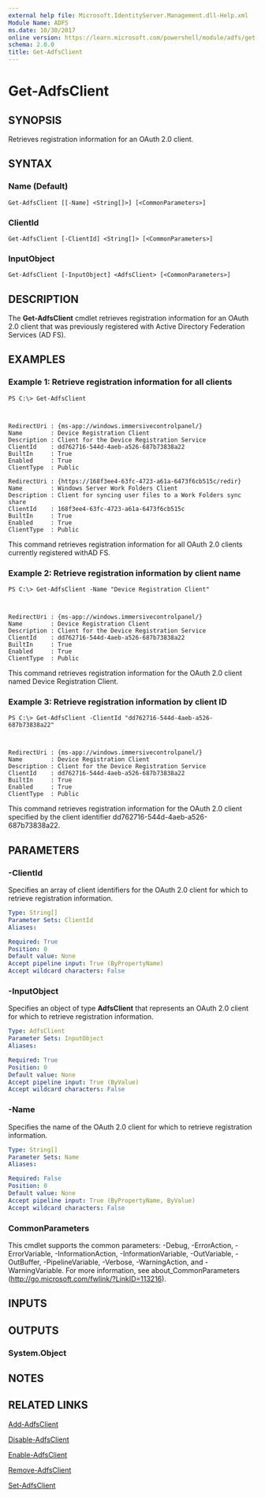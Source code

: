 ```yaml
---
external help file: Microsoft.IdentityServer.Management.dll-Help.xml
Module Name: ADFS
ms.date: 10/30/2017
online version: https://learn.microsoft.com/powershell/module/adfs/get-adfsclient?view=windowsserver2012r2-ps&wt.mc_id=ps-gethelp
schema: 2.0.0
title: Get-AdfsClient
---
```


# Get-AdfsClient

## SYNOPSIS
Retrieves registration information for an OAuth 2.0 client.

## SYNTAX

### Name (Default)
```
Get-AdfsClient [[-Name] <String[]>] [<CommonParameters>]
```

### ClientId
```
Get-AdfsClient [-ClientId] <String[]> [<CommonParameters>]
```

### InputObject
```
Get-AdfsClient [-InputObject] <AdfsClient> [<CommonParameters>]
```

## DESCRIPTION
The **Get-AdfsClient** cmdlet retrieves registration information for an OAuth 2.0 client that was previously registered with Active Directory Federation Services (AD FS).

## EXAMPLES

### Example 1: Retrieve registration information for all clients
```
PS C:\> Get-AdfsClient



RedirectUri : {ms-app://windows.immersivecontrolpanel/}
Name        : Device Registration Client
Description : Client for the Device Registration Service
ClientId    : dd762716-544d-4aeb-a526-687b73838a22
BuiltIn     : True
Enabled     : True
ClientType  : Public

RedirectUri : {https://168f3ee4-63fc-4723-a61a-6473f6cb515c/redir}
Name        : Windows Server Work Folders Client
Description : Client for syncing user files to a Work Folders sync share
ClientId    : 168f3ee4-63fc-4723-a61a-6473f6cb515c
BuiltIn     : True
Enabled     : True
ClientType  : Public
```

This command retrieves registration information for all OAuth 2.0 clients currently registered withAD FS.

### Example 2: Retrieve registration information by client name
```
PS C:\> Get-AdfsClient -Name "Device Registration Client"



RedirectUri : {ms-app://windows.immersivecontrolpanel/}
Name        : Device Registration Client
Description : Client for the Device Registration Service
ClientId    : dd762716-544d-4aeb-a526-687b73838a22
BuiltIn     : True
Enabled     : True
ClientType  : Public
```

This command retrieves registration information for the OAuth 2.0 client named Device Registration Client.

### Example 3: Retrieve registration information by client ID
```
PS C:\> Get-AdfsClient -ClientId "dd762716-544d-4aeb-a526-687b73838a22"



RedirectUri : {ms-app://windows.immersivecontrolpanel/}
Name        : Device Registration Client
Description : Client for the Device Registration Service
ClientId    : dd762716-544d-4aeb-a526-687b73838a22
BuiltIn     : True
Enabled     : True
ClientType  : Public
```

This command retrieves registration information for the OAuth 2.0 client specified by the client identifier dd762716-544d-4aeb-a526-687b73838a22.

## PARAMETERS

### -ClientId
Specifies an array of client identifiers for the OAuth 2.0 client for which to retrieve registration information.

```yaml
Type: String[]
Parameter Sets: ClientId
Aliases: 

Required: True
Position: 0
Default value: None
Accept pipeline input: True (ByPropertyName)
Accept wildcard characters: False
```

### -InputObject
Specifies an object of type **AdfsClient** that represents an OAuth 2.0 client for which to retrieve registration information.

```yaml
Type: AdfsClient
Parameter Sets: InputObject
Aliases: 

Required: True
Position: 0
Default value: None
Accept pipeline input: True (ByValue)
Accept wildcard characters: False
```

### -Name
Specifies the name of the OAuth 2.0 client for which to retrieve registration information.

```yaml
Type: String[]
Parameter Sets: Name
Aliases: 

Required: False
Position: 0
Default value: None
Accept pipeline input: True (ByPropertyName, ByValue)
Accept wildcard characters: False
```

### CommonParameters
This cmdlet supports the common parameters: -Debug, -ErrorAction, -ErrorVariable, -InformationAction, -InformationVariable, -OutVariable, -OutBuffer, -PipelineVariable, -Verbose, -WarningAction, and -WarningVariable. For more information, see about_CommonParameters (http://go.microsoft.com/fwlink/?LinkID=113216).

## INPUTS

## OUTPUTS

### System.Object

## NOTES

## RELATED LINKS

[Add-AdfsClient](./Add-AdfsClient.md)

[Disable-AdfsClient](./Disable-AdfsClient.md)

[Enable-AdfsClient](./Enable-AdfsClient.md)

[Remove-AdfsClient](./Remove-AdfsClient.md)

[Set-AdfsClient](./Set-AdfsClient.md)

